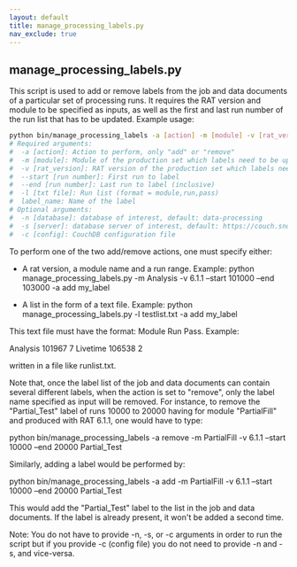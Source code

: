 ```yaml
---
layout: default
title: manage_processing_labels.py
nav_exclude: true
---
```


## manage_processing_labels.py

 This script is used to add or remove labels from the job and data documents of a particular set of processing runs. It requires the RAT version and module to be specified as inputs, as well as the first and last run number of the run list that has to be updated. Example usage: 
 
 ```bash
 python bin/manage_processing_labels -a [action] -m [module] -v [rat_version] --start [start_run] --end [end_run] -n [database] -s [server] label_name
# Required arguments:
#  -a [action]: Action to perform, only "add" or "remove"
#  -m [module]: Module of the production set which labels need to be updated
#  -v [rat_version]: RAT version of the production set which labels need to be updated
#  --start [run number]: First run to label
#  --end [run number]: Last run to label (inclusive)
#  -l [txt file]: Run list (format = module,run,pass)
#  label_name: Name of the label 
# Optional arguments:
#  -n [database]: database of interest, default: data-processing
#  -s [server]: database server of interest, default: https://couch.snopl.us
#  -c [config]: CouchDB configuration file
```

To perform one of the two add/remove actions, one must specify either:

- A rat version, a module name and a run range.
Example: python manage_processing_labels.py -m Analysis -v 6.1.1 –start 101000 –end 103000 -a add my_label

- A list in the form of a text file.
Example: python manage_processing_labels.py -l testlist.txt -a add my_label

This text file must have the format: Module Run Pass.
Example:

Analysis 101967 7
Livetime 106538 2

written in a file like runlist.txt.

Note that, once the label list of the job and data documents can contain several different labels, when the action is set to "remove", only the label name specified as input will be removed. For instance, to remove the "Partial_Test" label of runs 10000 to 20000 having for module "PartialFill" and produced with RAT 6.1.1, one would have to type:

python bin/manage_processing_labels -a remove -m PartialFill -v 6.1.1 –start 10000 –end 20000 Partial_Test

Similarly, adding a label would be performed by:

python bin/manage_processing_labels -a add -m PartialFill -v 6.1.1 –start 10000 –end 20000 Partial_Test

This would add the "Partial_Test" label to the list in the job and data documents. If the label is already present, it won't be added a second time.

Note: You do not have to provide -n, -s, or -c arguments in order to run the script but if you provide -c (config file) you do not need to provide -n and -s, and vice-versa. 
